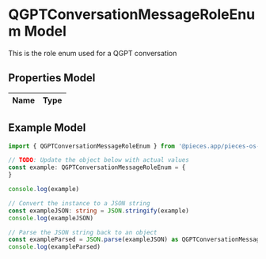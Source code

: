 
# QGPTConversationMessageRoleEnum Model

This is the role enum used for a QGPT conversation

## Properties Model

Name | Type
------------ | -------------

## Example Model

```typescript
import { QGPTConversationMessageRoleEnum } from '@pieces.app/pieces-os-client'

// TODO: Update the object below with actual values
const example: QGPTConversationMessageRoleEnum = {
}

console.log(example)

// Convert the instance to a JSON string
const exampleJSON: string = JSON.stringify(example)
console.log(exampleJSON)

// Parse the JSON string back to an object
const exampleParsed = JSON.parse(exampleJSON) as QGPTConversationMessageRoleEnum
console.log(exampleParsed)
```


